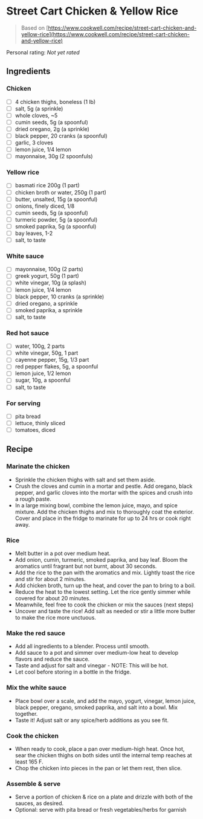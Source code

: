 # Street Cart Chicken & Yellow Rice

> Based on [https://www.cookwell.com/recipe/street-cart-chicken-and-yellow-rice](https://www.cookwell.com/recipe/street-cart-chicken-and-yellow-rice)

<!-- {cts} rating=0; (User can specify rating on scale of 1-5) -->

Personal rating: *Not yet rated*

<!-- {cte} -->

<!-- {cts} name_image=None; (User can specify image name) -->

<!-- TODO: Capture image -->

<!-- {cte} -->

## Ingredients

### Chicken

- [ ] 4 chicken thighs, boneless (1 lb)
- [ ] salt, 5g (a sprinkle)
- [ ] whole cloves, ~5
- [ ] cumin seeds, 5g (a spoonful)
- [ ] dried oregano, 2g (a sprinkle)
- [ ] black pepper, 20 cranks (a spoonful)
- [ ] garlic, 3 cloves
- [ ] lemon juice, 1/4 lemon
- [ ] mayonnaise, 30g (2 spoonfuls)

### Yellow rice

- [ ] basmati rice 200g (1 part)
- [ ] chicken broth or water, 250g (1 part)
- [ ] butter, unsalted, 15g (a spoonful)
- [ ] onions, finely diced, 1/8
- [ ] cumin seeds, 5g (a spoonful)
- [ ] turmeric powder, 5g (a spoonful)
- [ ] smoked paprika, 5g (a spoonful)
- [ ] bay leaves, 1-2
- [ ] salt, to taste

### White sauce

- [ ] mayonnaise, 100g (2 parts)
- [ ] greek yogurt, 50g (1 part)
- [ ] white vinegar, 10g (a splash)
- [ ] lemon juice, 1/4 lemon
- [ ] black pepper, 10 cranks (a sprinkle)
- [ ] dried oregano, a sprinkle
- [ ] smoked paprika, a sprinkle
- [ ] salt, to taste

### Red hot sauce

- [ ] water, 100g, 2 parts
- [ ] white vinegar, 50g, 1 part
- [ ] cayenne pepper, 15g, 1/3 part
- [ ] red pepper flakes, 5g, a spoonful
- [ ] lemon juice, 1/2 lemon
- [ ] sugar, 10g, a spoonful
- [ ] salt, to taste

### For serving

- [ ] pita bread
- [ ] lettuce, thinly sliced
- [ ] tomatoes, diced

## Recipe

### Marinate the chicken

- Sprinkle the chicken thighs with salt and set them aside.
- Crush the cloves and cumin in a mortar and pestle. Add oregano, black pepper, and garlic cloves into the mortar with the spices and crush into a rough paste.
- In a large mixing bowl, combine the lemon juice, mayo, and spice mixture. Add the chicken thighs and mix to thoroughly coat the exterior. Cover and place in the fridge to marinate for up to 24 hrs or cook right away.

### Rice

- Melt butter in a pot over medium heat.
- Add onion, cumin, turmeric, smoked paprika, and bay leaf. Bloom the aromatics until fragrant but not burnt, about 30 seconds.
- Add the rice to the pan with the aromatics and mix. Lightly toast the rice and stir for about 2 minutes.
- Add chicken broth, turn up the heat, and cover the pan to bring to a boil.
- Reduce the heat to the lowest setting. Let the rice gently simmer while covered for about 20 minutes.
- Meanwhile, feel free to cook the chicken or mix the sauces (next steps)
- Uncover and taste the rice! Add salt as needed or stir a little more butter to make the rice more unctuous.

### Make the red sauce

- Add all ingredients to a blender. Process until smooth.
- Add sauce to a pot and simmer over medium-low heat to develop flavors and reduce the sauce.
- Taste and adjust for salt and vinegar - NOTE: This will be hot.
- Let cool before storing in a bottle in the fridge.

### Mix the white sauce

- Place bowl over a scale, and add the mayo, yogurt, vinegar, lemon juice, black pepper, oregano, smoked paprika, and salt into a bowl. Mix together.
- Taste it! Adjust salt or any spice/herb additions as you see fit.

### Cook the chicken

- When ready to cook, place a pan over medium-high heat. Once hot, sear the chicken thighs on both sides until the internal temp reaches at least 165 F.
- Chop the chicken into pieces in the pan or let them rest, then slice.

### Assemble & serve

- Serve a portion of chicken & rice on a plate and drizzle with both of the sauces, as desired.
- Optional: serve with pita bread or fresh vegetables/herbs for garnish
